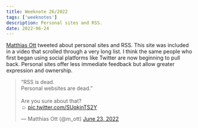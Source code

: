 ```yaml
---
title: Weeknote 26/2022
tags: ['weeknotes']
description: Personal sites and RSS. 
date: 2022-06-24
---
```


[Matthias Ott](https://twitter.com/m_ott) tweeted about personal sites and RSS. This site was included in a video that scrolled through a very long list. I think the same people who first began using social platforms like Twitter are now beginning to pull back. Personal sites offer less immediate feedback but allow greater expression and ownership. 

<blockquote class="twitter-tweet"><p lang="en" dir="ltr">“RSS is dead.<br>Personal websites are dead.”<br><br>Are you sure about that? <br>☺️ <a href="https://t.co/SUqkjnTS2Y">pic.twitter.com/SUqkjnTS2Y</a></p>&mdash; Matthias Ott (@m_ott) <a href="https://twitter.com/m_ott/status/1540104531148738562?ref_src=twsrc%5Etfw">June 23, 2022</a></blockquote> <script async src="https://platform.twitter.com/widgets.js" charset="utf-8"></script>